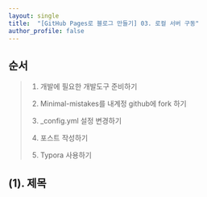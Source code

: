 ```yaml
---
layout: single
title:  "[GitHub Pages로 블로그 만들기] 03. 로컬 서버 구동"
author_profile: false
---
```


## 순서

>1. 개발에 필요한 개발도구 준비하기
>
>2. Minimal-mistakes를 내계정 github에 fork 하기
>
>3. _config.yml 설정 변경하기
>
>4. 포스트 작성하기
>
>5. Typora 사용하기



## (1). 제목





